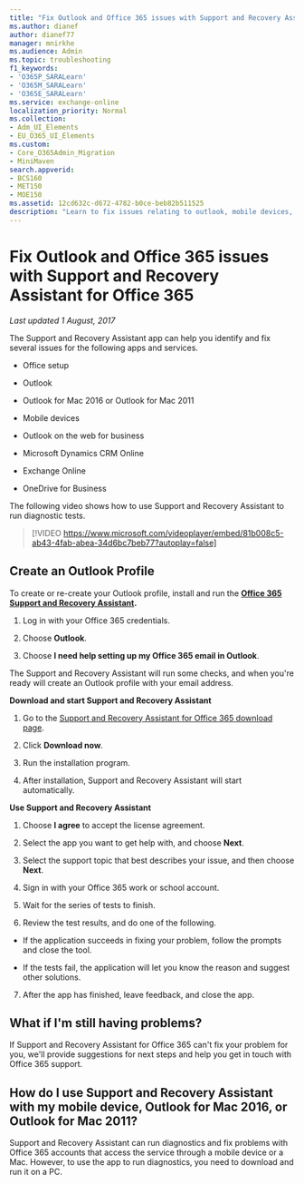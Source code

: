 ```yaml
---
title: "Fix Outlook and Office 365 issues with Support and Recovery Assistant for Office 365"
ms.author: dianef
author: dianef77
manager: mnirkhe
ms.audience: Admin
ms.topic: troubleshooting
f1_keywords:
- 'O365P_SARALearn'
- 'O365M_SARALearn'
- 'O365E_SARALearn'
ms.service: exchange-online
localization_priority: Normal
ms.collection:
- Adm_UI_Elements
- EU_O365_UI_Elements
ms.custom:
- Core_O365Admin_Migration
- MiniMaven
search.appverid:
- BCS160
- MET150
- MOE150
ms.assetid: 12cd632c-d672-4782-b0ce-beb82b511525
description: "Learn to fix issues relating to outlook, mobile devices, office setup and many such apps and services using Support and Recovery Assistant app."
---
```


# Fix Outlook and Office 365 issues with Support and Recovery Assistant for Office 365

 *Last updated 1 August, 2017*

The Support and Recovery Assistant app can help you identify and fix several issues for the following apps and services.

- Office setup

- Outlook

- Outlook for Mac 2016 or Outlook for Mac 2011

- Mobile devices

- Outlook on the web for business

- Microsoft Dynamics CRM Online

- Exchange Online

- OneDrive for Business

The following video shows how to use Support and Recovery Assistant to run diagnostic tests.

> [!VIDEO https://www.microsoft.com/videoplayer/embed/81b008c5-ab43-4fab-abea-34d6bc7beb77?autoplay=false]

## Create an Outlook Profile

To create or re-create your Outlook profile, install and run the **[Office 365 Support and Recovery Assistant](https://support.office.com/article/https://diagnostics.office.com/.aspx#/).**

1. Log in with your Office 365 credentials.

2. Choose **Outlook**.

3. Choose **I need help setting up my Office 365 email in Outlook**.

The Support and Recovery Assistant will run some checks, and when you're ready will create an Outlook profile with your email address.

 **Download and start Support and Recovery Assistant**

1. Go to the [Support and Recovery Assistant for Office 365 download page](https://diagnostics.office.com/#/Download/?env=OfficePortal).

2. Click **Download now**.

3. Run the installation program.

4. After installation, Support and Recovery Assistant will start automatically.

 **Use Support and Recovery Assistant**

1. Choose **I agree** to accept the license agreement.

2. Select the app you want to get help with, and choose **Next**.

3. Select the support topic that best describes your issue, and then choose **Next**.

4. Sign in with your Office 365 work or school account.

5. Wait for the series of tests to finish.

6. Review the test results, and do one of the following.

  - If the application succeeds in fixing your problem, follow the prompts and close the tool.

  - If the tests fail, the application will let you know the reason and suggest other solutions.

7. After the app has finished, leave feedback, and close the app.

## What if I'm still having problems?

If Support and Recovery Assistant for Office 365 can't fix your problem for you, we'll provide suggestions for next steps and help you get in touch with Office 365 support.

## How do I use Support and Recovery Assistant with my mobile device, Outlook for Mac 2016, or Outlook for Mac 2011?

Support and Recovery Assistant can run diagnostics and fix problems with Office 365 accounts that access the service through a mobile device or a Mac. However, to use the app to run diagnostics, you need to download and run it on a PC.